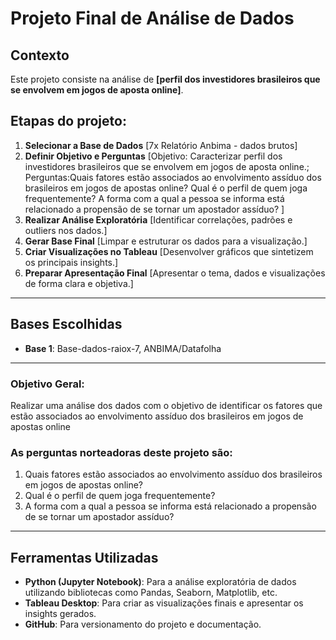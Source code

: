 # Projeto Final de Análise de Dados

## Contexto  
Este projeto consiste na análise de **[perfil dos investidores brasileiros que se envolvem em jogos de aposta online]**.  

## Etapas do projeto:
1. **Selecionar a Base de Dados** [7x Relatório Anbima - dados brutos]
2. **Definir Objetivo e Perguntas**  [Objetivo: Caracterizar perfil dos investidores brasileiros que se envolvem em jogos de aposta online.; Perguntas:Quais fatores estão associados ao envolvimento assíduo dos brasileiros em jogos de apostas online? Qual é o perfil de quem joga frequentemente? A forma com a qual a pessoa se informa está relacionado a propensão de se tornar um apostador assíduo? 
]
3. **Realizar Análise Exploratória**  [Identificar correlações, padrões e outliers nos dados.] 
4. **Gerar Base Final**  [Limpar e estruturar os dados para a visualização.] 
5. **Criar Visualizações no Tableau**  [Desenvolver gráficos que sintetizem os principais insights.]
6. **Preparar Apresentação Final**  [Apresentar o tema, dados e visualizações de forma clara e objetiva.]

---

## Bases Escolhidas  
- **Base 1**: Base-dados-raiox-7, ANBIMA/Datafolha   

---
 
### Objetivo Geral:
Realizar uma análise dos dados com o objetivo de identificar os fatores que estão associados ao envolvimento assíduo dos brasileiros em jogos de apostas online

### As perguntas norteadoras deste projeto são:  
1. Quais fatores estão associados ao envolvimento assíduo dos brasileiros em jogos de apostas online? 
2. Qual é o perfil de quem joga frequentemente?
3. A forma com a qual a pessoa se informa está relacionado a propensão de se tornar um apostador assíduo? 

---

## Ferramentas Utilizadas  
- **Python (Jupyter Notebook)**: Para a análise exploratória de dados utilizando bibliotecas como Pandas, Seaborn, Matplotlib, etc.  
- **Tableau Desktop**: Para criar as visualizações finais e apresentar os insights gerados.  
- **GitHub**: Para versionamento do projeto e documentação.   
